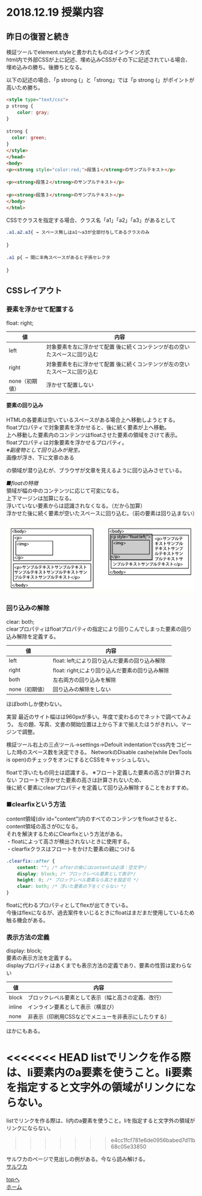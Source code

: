 # 2018.12.19 授業内容





## 昨日の復習と続き  
  
  
検証ツールでelement.styleと書かれたものはインライン方式  
html内で外部CSSが上に記述、埋め込みCSSがその下に記述されている場合、埋め込みの勝ち。後勝ちとなる。  

以下の記述の場合、「p strong {」と「strong」では「p strong {」がポイントが高いため勝ち。

```html
<style type="text/css">
p strong {
	color: gray;
}

strong {
  color: green;
}
</style>
</head>
<body>
<p><strong style="color:red;">段落１</strong>のサンプルテキスト</p>

<p><strong>段落２</strong>のサンプルテキスト</p>

<p><strong>段落３</strong>のサンプルテキスト</p>
</body>
</html>
```

CSSでクラスを指定する場合、クラス名「a1」「a2」「a3」があるとして
```css
.a1.a2.a3{ → スペース無しはa1～a3が全部付与してあるクラスのみ

}

.a1 p{ → 間に半角スペースがあると子孫セレクタ

}
```


## CSSレイアウト

### 要素を浮かせて配置する

float: right;  

|値| 内容|
|--|--|
|left| 対象要素を左に浮かせて配置  後に続くコンテンツが右の空いたスペースに回り込む|
|right| 対象要素を右に浮かせて配置  後に続くコンテンツが左の空いたスペースに回り込む|
|none（初期値）| 浮かせて配置しない|


#### 要素の回り込み

HTMLの各要素は空いているスペースがある場合上へ移動しようとする。  
floatプロパティで対象要素を浮かせると、後に続く要素が上へ移動。  
上へ移動した要素内のコンテンツはfloatさせた要素の領域をさけて表示。  
floatプロパティは対象要素を浮かせるプロパティ。  
*※副産物として回り込みが発生。*  
画像が浮き、下に文章のある<p>の領域が潜り込むが、ブラウザが文章を見えるように回り込みさせている。

*■floatの特徴*  
領域が幅の中のコンテンツに応じて可変になる。  
上下マージンは加算になる。  
浮いていない要素からは認識されなくなる。（だから加算）  
浮かせた後に続く要素が空いたスペースに回り込む。（前の要素は回り込まない）  

![float](img/float.jpg)  

### 回り込みの解除
clear: both;  
clearプロパティはfloatプロパティの指定により回りこんでしまった要素の回り込み解除を定義する。  

|値| 内容|
|--|--|
|left| float: left;により回り込んだ要素の回り込み解除|
|right| float: right;により回り込んだ要素の回り込み解除|
|both| 左右両方の回り込みを解除|
|none（初期値）| 回り込みの解除をしない|

ほぼbothしか使わない。


実習
最近のサイト幅はは960pxが多い。年度で変わるのでネットで調べてみよう。
左の題、写真、文書の開始位置は上から下まで揃えたほうがきれい。マージンで調整。

検証ツール右上の三点ツール→settings→Defoult indentationでcss内をコピーした時のスペース数を決定できる。
NetworkのDisable cashe(while DevTools is open)のチェックをオンにするとCSSをキャッシュしない。

floatで浮いたもの同士は認識する。
※フロート定義した要素の高さが計算されない
フロートで浮かせた要素の高さは計算されないため、  
後に続く要素にclearプロパティを定義して回り込み解除することをおすすめ。


### ■clearfixという方法
content領域(div id="content")内のすべてのコンテンツをfloatさせると、content領域の高さが0になる。  
それを解決するためにClearfixという方法がある。  
・floatによって高さが検出されないときに使用する。  
・clearfixクラスはフロートをかけた要素の親につける  

```css
.clearfix::after {
	content: ""; /* afterの後にはcontentは必須：空文字*/
	display: block; /* ブロックレベル要素として表示*/
	height: 0; /* ブロックレベル要素なら高さを設定可 */
	clear: both; /* 浮いた要素の下をくぐらない */
}
```
floatに代わるプロパティとしてflexが出てきている。  
今後はflexになるが、過去案件をいじるときにfloatはまだまだ使用しているため触る機会がある。  



### 表示方法の定義
display: block;  
要素の表示方法を定義する。  
displayプロパティはあくまでも表示方法の定義であり、要素の性質は変わらない  


|値| 内容|
|--|--|
|block| ブロックレベル要素として表示（幅と高さの定義、改行）|
|inline| インライン要素として表示（横並び）|
|none| 非表示（印刷用CSSなどでメニューを非表示にしたりする）|

ほかにもある。


<<<<<<< HEAD
listでリンクを作る際は、li要素内のa要素を使うこと。li要素を指定すると文字外の領域がリンクにならない。  
=======
listでリンクを作る際は、li内のa要素を使うこと。liを指定すると文字外の領域がリンクにならない。  
>>>>>>> e4cc1fcf781e6de0956babed7d11b68c05e33850

サルワカのページで見出しの例がある。今なら読み解ける。  
[サルワカ](https://saruwakakun.com/html-css/reference/h-design)


<a href="#">topへ</a>  
[ホーム](http://www.lamplus.ml/)
